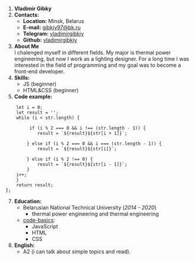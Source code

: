 1. **Vladimir Gibky**
2. **Contacts:**
    * **Location:** Minsk, Belarus
    * **E-mail:** gibkiy97@bk.ru
    * **Telegram:** [vladimirgibkiy](https://t.me/vladimirgibkiy)
    * **Github:** [vladimirgibkiy](https://github.com/vladimirgibkiy)
3. **About Me**</br>
        I chalenged myself in different fields. My major is thermal power engineering, but now I work as a lighting designer.
        For a long time I was interested in the field of programming and my goal was to become a front-end developer.
4. **Skills:**
    * JS (beginner)
    * HTML&CSS (beginner)
5. **Code example:**

```const encrypt = (str) => {
    let i = 0;
    let result = '';
    while (i < str.length) {

         if (i % 2 === 0 && i !== (str.length - 1)) {
            result = `${result}${str[i + 1]}`;

        } else if (i % 2 === 0 && i === (str.length - 1)) {
            result = `${result}${str[i]}`;
            
        } else if (i % 2 !== 0) {
            result = `${result}${str[i - 1]}`;
        }
    i++;
    }
    return result;
};
```
7. **Education:**</br>
    * Belarusian National Technical University (*2014 - 2020*)
        * thermal power engineering and thermal engineering
    * [code-basics](https://code-basics.com/ru):
        * JavaScript
        * HTML
        * CSS
8. **English:**
    * A2 (i can talk about simple topics and read).
   